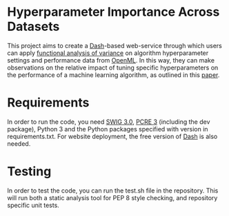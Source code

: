 # Hyperparameter Importance Across Datasets
This project aims to create a [Dash][dash]-based web-service through which users can
apply [functional analysis of variance][fanova] on algorithm hyperparameter
settings and performance data from [OpenML][openml]. In this way, they can make
observations on the relative impact of tuning specific hyperparameters on the
performance of a machine learning algorithm, as outlined in this [paper][hyperparam].

# Requirements
In order to run the code, you need [SWIG 3.0][swig], [PCRE 3][pcre] (including the dev
package), Python 3 and the Python packages specified with version in requirements.txt.
For website deployment, the free version of [Dash][dash] is also needed.

# Testing
In order to test the code, you can run the test.sh file in the repository. This will run
both a static analysis tool for PEP 8 style checking, and repository specific unit tests.

[dash]: https://plotly.com/dash/
[fanova]: https://github.com/automl/fanova
[openml]: https://openml.org
[hyperparam]: https://arxiv.org/abs/1710.04725
[swig]: https://www.swig.org
[pcre]: https://www.pcre.org
